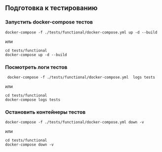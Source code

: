 ## Подготовка к тестированию

### Запустить docker-compose тестов

```commandline
docker-compose -f ./tests/functional/docker-compose.yml up -d --build
```

или

```commandline
cd tests/functional
docker-compose up -d --build
```

### Посмотреть логи тестов

```commandline
 docker-compose -f ./tests/functional/docker-compose.yml  logs tests 
```

или

```commandline  
cd tests/functional
docker-compose logs tests
```


### Остановить контейнеры тестов

```commandline
docker-compose -f ./tests/functional/docker-compose.yml down -v
```

или 

```commandline
cd tests/functional
docker-compose down -v
```